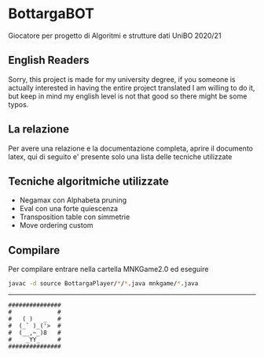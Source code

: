 # BottargaBOT
Giocatore per progetto di Algoritmi e strutture dati UniBO 2020/21

## English Readers
Sorry, this project is made for my university degree, if you someone is actually interested in having the entire project translated I am willing to do it, but keep in mind my english level is not that good so there might be some typos.

## La relazione
Per avere una relazione e la documentazione completa, aprire il documento latex, qui di seguito e' presente solo una lista delle tecniche utilizzate

## Tecniche algoritmiche utilizzate
- Negamax con Alphabeta pruning
- Eval con una forte quiescenza
- Transposition table con simmetrie
- Move ordering custom

## Compilare
Per compilare entrare nella cartella MNKGame2.0 ed eseguire
```bash
javac -d source BottargaPlayer/*/*.java mnkgame/*.java
```
---
```
###############
#             #
#   ( )   _   #
#  (_` )_('>  #
#  (__,~_)8   #
#    _YY_     #
###############
```

